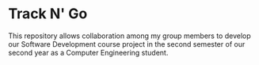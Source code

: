 # Track N' Go

This repository allows collaboration among my group members to develop our Software Development course project in the second semester of our second year as a Computer Engineering student.
